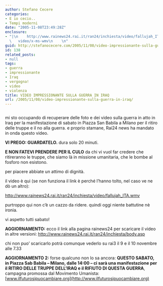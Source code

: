 ```yaml
---
author: Stefano Cecere
categories:
- E io cecio..
- Tempi moderni
date: "2005-11-08T23:49:28Z"
enclosure:
- "|\n    http://www.rainews24.rai.it/ran24/inchiesta/video/fallujah_ITA.wmv\n    37636551\n
  \   video/x-ms-wmv\n    \n"
guid: http://stefanocecere.com/2005/11/08/video-impressionante-sulla-guerra-in-iraq/
id: 138
related_posts:
- null
tags:
- guerra
- impressionante
- Iraq
- vergogna!
- video
- violenza
title: VIDEO IMPRESSIONANTE SULLA GUERRA IN IRAQ
url: /2005/11/08/video-impressionante-sulla-guerra-in-iraq/
---
```


<a href="http://www.rainews24.rai.it/ran24/inchiesta/" target='_blank'><img src='/wp-content/guerra_iraq.jpg' alt='' /></a>

mi sto occupando di recuperare delle foto e dei video sulla guerra in atto in Iraq per la manifestazione di sabato in Piazza San Babila a Milano per il ritiro delle truppe e il no alla guerra. e proprio stamane, Rai24 news ha mandato in onda questo video.
  
**VI PREGO: GUARDATELO.** dura solo 20 minuti.

**E NON FATEVI PRENDERE PER IL CULO** da chi vi vuol far credere che ritireranno le truppe, che siamo là in missione umanitaria, che le bombe al fosforo non esistono.
  
per piacere abbiate un attimo di dignità.

il video è qui (se non funziona il link è perché l&#8217;hanno tolto, nel caso ve ne dò un altro):
  
<http://www.rainews24.rai.it/ran24/inchiesta/video/fallujah_ITA.wmv>

purtroppo qui non c&#8217;è un cazzo da ridere. quindi oggi niente battutine nè ironia.
  
vi aspetto tutti sabato!

**AGGIORNAMENTO:** ecco il link alla pagina rainews24 per scaricare il video in altre versioni: <http://www.rainews24.rai.it/ran24/inchiesta/body.asp>
  
chi non puo&#8217; scaricarlo potrà comunque vederlo su rai3 il 9 e il 10 novembre alle 7.33

**AGGIORNAMENTO 2:** forse qualcuno non lo sa ancora: **QUESTO SABATO, in Piazza Sab Babila &#8211; Milano, dalle 14:00 &#8211; ci sarà una manifestazione per il RITIRO DELLE TRUPPE DELL&#8217;IRAQ e il RIFIUTO DI QUESTA GUERRA**, campagna promossa dal Movimento Umanista: [www.ilfuturosipuocambiare.org](http://www.ilfuturosipuocambiare.org)